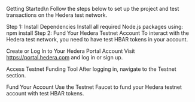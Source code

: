 Getting Started\n
Follow the steps below to set up the project and test transactions on the Hedera test network.

Step 1: Install Dependencies
Install all required Node.js packages using:
npm install
Step 2: Fund Your Hedera Testnet Account
To interact with the Hedera test network, you need to have test HBAR tokens in your account.

Create or Log In to Your Hedera Portal Account
Visit https://portal.hedera.com and log in or sign up.

Access Testnet Funding Tool
After logging in, navigate to the Testnet section.

Fund Your Account
Use the Testnet Faucet to fund your Hedera testnet account with test HBAR tokens.
